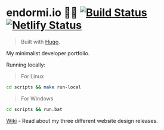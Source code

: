 # endormi.io 👨‍💻 [![Build Status](https://travis-ci.org/endormi/endormi.io.svg?branch=master)](https://travis-ci.org/endormi/endormi.io) [![Netlify Status](https://api.netlify.com/api/v1/badges/bea2cf2f-3454-4562-8740-5bd0476564ba/deploy-status)](https://app.netlify.com/sites/endormi-portfolio/deploys)

> Built with [Hugo](https://gohugo.io/).

My minimalist developer portfolio.

Running locally:

> For Linux

```sh
cd scripts && make run-local
```

> For Windows

```bat
cd scripts && run.bat
```

[Wiki](https://github.com/endormi/dev-portfolio/wiki) - Read about my three different website design releases.
